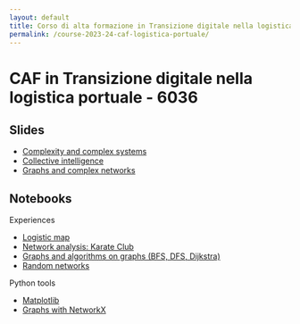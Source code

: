 ```yaml
---
layout: default
title: Corso di alta formazione in Transizione digitale nella logistica portuale - 6036
permalink: /course-2023-24-caf-logistica-portuale/
---
```


# CAF in Transizione digitale nella logistica portuale - 6036


## Slides

- [Complexity and complex systems](https://drive.google.com/file/d/12BQ6kPp-OjfHr1Npl-MMsrzJWAAt_heo/view?usp=drive_link)
- [Collective intelligence](https://drive.google.com/file/d/1P5QkvXG4eqbUZMe0LwlOg1vzFcf3j6Yj/view?usp=drive_link)
- [Graphs and complex networks](https://drive.google.com/file/d/1-JE8EPovMl6_n1b4uI9Gyoc0HhmeqP_j/view?usp=drive_link)

## Notebooks

Experiences

- [Logistic map](https://drive.google.com/file/d/153kmic4NuTBUEni7zuKQPtH2zna94TJl/view?usp=sharing)
- [Network analysis: Karate Club](https://drive.google.com/file/d/1T9WLdYbXZOD94Op2mZ1agwsafz7eVmJR/view?usp=sharing)
- [Graphs and algorithms on graphs (BFS, DFS, Dijkstra)](https://drive.google.com/file/d/1MUgsDsg2XTbef9bbUmH__kL93gJz6Sxh/view?usp=sharing)
- [Random networks](https://drive.google.com/file/d/1uk1-dki8VY3ccSdxfRKpafC5xjjugM9v/view?usp=sharing)

Python tools

- [Matplotlib](https://drive.google.com/file/d/1DYsz4XsVNlgRW_SeYe91jj-rljVvVNfd/view?usp=sharing)
- [Graphs with NetworkX](https://drive.google.com/file/d/1Jo_r518_0XAmhZSMnHg7zsRO6B1MiBPN/view?usp=sharing)

